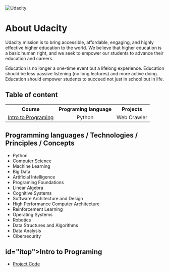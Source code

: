 

<img src="http://1onjea25cyhx3uvxgs4vu325.wpengine.netdna-cdn.com/wp-content/themes/udacity_wp_1_8/images/Udacity_Logo_SVG_200x35.svg" alt="Udacity" border="0">

<html>
<body>

<h1>About Udacity</h1>
<p>
  Udacity mission is to bring accessible, affordable, engaging, and highly effective higher education to the world. We believe that higher education is a basic human right, and we seek to empower our students to advance their education and careers.
</p>
<p>
Education is no longer a one-time event but a lifelong experience. Education should be less passive listening (no long lectures) and more active doing. Education should empower students to succeed not just in school but in life.
</p>
<h2>Table of content</h2>
<table >
         <tr>
          <th>Course</th>
          <th>Programing language</th>
          <th>Projects</th>
          </tr>
          <tr align="center">
    <td><a href="#itop">Intro to Programing</a></td>
    <td>Python</td>
    <td>Web Crawler</td>
  </tr>
          </table>
          
<h2>Programming languages / Technologies / Principles / Concepts</h2>
 <ul>
 <li>Python</li>
 <li>Computer Science</li>
 <li>Machine Learning</li>
 <li>Big Data</li>
 <li>Artificial Intelligence</li>
 <li>Programing Foundations</li>
 <li>Linear Algebra</li>
 <li>Cognitive Systems</li>
 <li>Software Architecture and Design</li>
 <li>High Performance Computer Architecture</li>
 <li>Reinforcement Learning</li>
 <li>Operating Systems</li>
 <li>Robotics</li>
 <li>Data Structures and Algorithms</li>
 <li>Data Analysis</li>
 <li>Cibersecurity</li>
 </ul>
 <h2>id="itop">Intro to Programing</h2>
 <ul>
<li><a href="https://github.com/IvailoAtanasov/Udacity.com/tree/master/IntroToPrograming">Project Code</a></li>
</ul>
</body>
</html>
